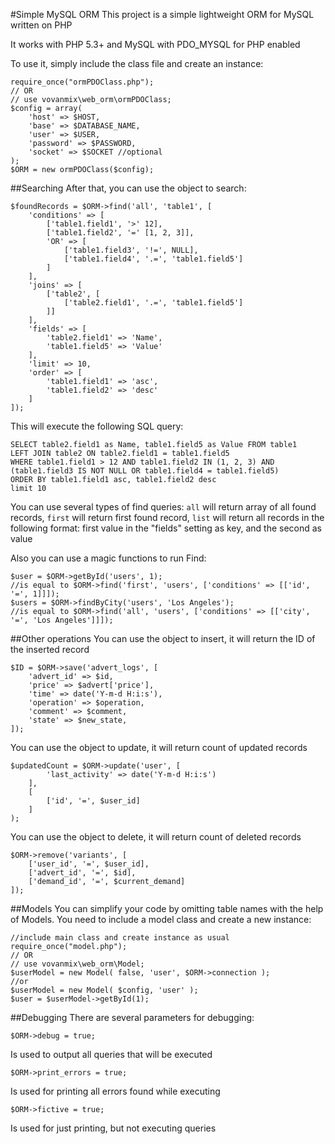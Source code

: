 #Simple MySQL ORM
This project is a simple lightweight ORM for MySQL written on PHP

It works with PHP 5.3+ and MySQL with PDO_MYSQL for PHP enabled

To use it, simply include the class file and create an instance:
```
require_once("ormPDOClass.php");
// OR
// use vovanmix\web_orm\ormPDOClass;
$config = array(
	'host' => $HOST,
	'base' => $DATABASE_NAME,
	'user' => $USER,
	'password' => $PASSWORD,
	'socket' => $SOCKET //optional
);
$ORM = new ormPDOClass($config);
```
##Searching
After that, you can use the object to search:
```
$foundRecords = $ORM->find('all', 'table1', [
	'conditions' => [
		['table1.field1', '>' 12],
		['table1.field2', '=' [1, 2, 3]],
		'OR' => [
			['table1.field3', '!=', NULL],
			['table1.field4', '.=', 'table1.field5']
		]
	],
	'joins' => [
		['table2', [
			['table2.field1', '.=', 'table1.field5']
		]]
	],
	'fields' => [
		'table2.field1' => 'Name',
		'table1.field5' => 'Value'
	],
	'limit' => 10,
	'order' => [
		'table1.field1' => 'asc',
		'table1.field2' => 'desc'
	]
]);
```
This will execute the following SQL query:
```
SELECT table2.field1 as Name, table1.field5 as Value FROM table1
LEFT JOIN table2 ON table2.field1 = table1.field5
WHERE table1.field1 > 12 AND table1.field2 IN (1, 2, 3) AND (table1.field3 IS NOT NULL OR table1.field4 = table1.field5)
ORDER BY table1.field1 asc, table1.field2 desc
limit 10
```
You can use several types of find queries:
`all` will return array of all found records,
`first` will return first found record,
`list` will return all records in the following format: first value in the "fields" setting as key, and the second as value

Also you can use a magic functions to run Find:
```
$user = $ORM->getById('users', 1);
//is equal to $ORM->find('first', 'users', ['conditions' => [['id', '=', 1]]]);
$users = $ORM->findByCity('users', 'Los Angeles');
//is equal to $ORM->find('all', 'users', ['conditions' => [['city', '=', 'Los Angeles']]]);
 ```
##Other operations
You can use the object to insert, it will return the ID of the inserted record
```
$ID = $ORM->save('advert_logs', [
	'advert_id' => $id,
	'price' => $advert['price'],
	'time' => date('Y-m-d H:i:s'),
	'operation' => $operation,
	'comment' => $comment,
	'state' => $new_state,
]);
```
You can use the object to update, it will return count of updated records
```
$updatedCount = $ORM->update('user', [
		'last_activity' => date('Y-m-d H:i:s')
	],
	[
		['id', '=', $user_id]
	]
);
```
You can use the object to delete, it will return count of deleted records
```
$ORM->remove('variants', [
	['user_id', '=', $user_id],
	['advert_id', '=', $id],
	['demand_id', '=', $current_demand]
]);
```
##Models
You can simplify your code by omitting table names with the help of Models. You need to include a model class and create a new instance:
```
//include main class and create instance as usual
require_once("model.php");
// OR
// use vovanmix\web_orm\Model;
$userModel = new Model( false, 'user', $ORM->connection );
//or
$userModel = new Model( $config, 'user' );
$user = $userModel->getById(1);
```


##Debugging
There are several parameters for debugging:
```
$ORM->debug = true;
```
Is used to output all queries that will be executed
```
$ORM->print_errors = true;
```
Is used for printing all errors found while executing
```
$ORM->fictive = true;
```
Is used for just printing, but not executing queries